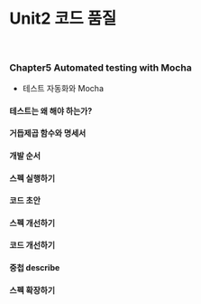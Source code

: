 # Unit2 코드 품질
<br>

### Chapter5 Automated testing with Mocha

- 테스트 자동화와 Mocha

#### 테스트는 왜 해야 하는가?

#### 거듭제곱 함수와 명세서

#### 개발 순서

#### 스펙 실행하기

#### 코드 초안

#### 스펙 개선하기

#### 코드 개선하기

#### 중첩 describe

#### 스펙 확장하기

